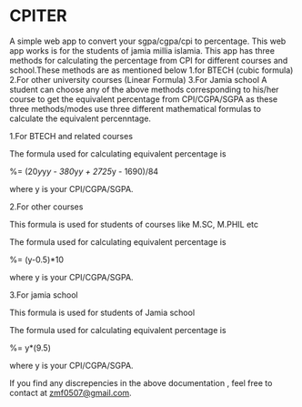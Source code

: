 # CPITER
A simple web app to convert your sgpa/cgpa/cpi to percentage.
This web app works is for the students of jamia millia islamia.
This app has three methods for calculating the percentage from CPI for different courses and school.These methods are as mentioned below
1.for BTECH (cubic formula)
2.For other university courses (Linear Formula)
3.For Jamia school 
A student can choose any of the above methods corresponding to his/her course to get the equivalent percentage from CPI/CGPA/SGPA as these three methods/modes use three different mathematical formulas to calculate the equivalent percenntage.

1.For BTECH and related courses

The formula used for calculating equivalent percentage is 

%= (20*y*y*y - 380*y*y + 2725*y - 1690)/84

where y is your CPI/CGPA/SGPA.

2.For other courses

This formula is used for students of courses like M.SC, M.PHIL etc

The formula used for calculating equivalent percentage is 

%= (y-0.5)*10

where y is your CPI/CGPA/SGPA.

3.For jamia school

This formula is used for students of Jamia school

The formula used for calculating equivalent percentage is 

%= y*(9.5)

where y is your CPI/CGPA/SGPA.

If you find any discrepencies in the above documentation , feel free to contact at zmf0507@gmail.com.


